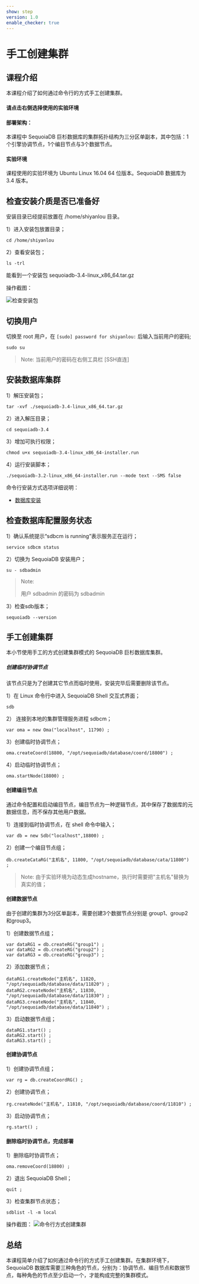 ```yaml
---
show: step
version: 1.0
enable_checker: true
---
```


# 手工创建集群

## 课程介绍

本课程介绍了如何通过命令行的方式手工创建集群。

#### 请点击右侧选择使用的实验环境

#### 部署架构：
本课程中 SequoiaDB 巨杉数据库的集群拓扑结构为三分区单副本，其中包括：1个引擎协调节点，1个编目节点与3个数据节点。

#### 实验环境
课程使用的实验环境为 Ubuntu Linux 16.04 64 位版本。SequoiaDB 数据库为 3.4 版本。


##  检查安装介质是否已准备好
安装目录已经提前放置在 /home/shiyanlou 目录。

1）进入安装包放置目录；
```
cd /home/shiyanlou
```

2）查看安装包；
```
ls -trl
```

能看到一个安装包 sequoiadb-3.4-linux_x86_64.tar.gz 

操作截图：

![检查安装包](https://doc.shiyanlou.com/courses/1480/1207281/736a2463740a7e973e6ba41207ad9469)

## 切换用户

切换至 root 用户，在 `[sudo] password for shiyanlou:` 后输入当前用户的密码;

```
sudo su
```

> Note:
> 当前用户的密码在右侧工具栏 [SSH直连]


## 安装数据库集群

1）解压安装包； 

```
tar -xvf ./sequoiadb-3.4-linux_x86_64.tar.gz
```

2）进入解压目录；
```
cd sequoiadb-3.4
```

3）增加可执行权限；

```
chmod u+x sequoiadb-3.4-linux_x86_64-installer.run
```

4）运行安装脚本；
```
./sequoiadb-3.2-linux_x86_64-installer.run --mode text --SMS false
```
命令行安装方式选项详细说明：
* [数据库安装](http://doc.sequoiadb.com/cn/sequoiadb-cat_id-1432191000-edition_id-0)




## 检查数据库配置服务状态

1）确认系统提示“sdbcm is running”表示服务正在运行；

```
service sdbcm status
```

2）切换为 SequoiaDB 安装用户；

```
su - sdbadmin
```

>Note:
>
>用户 sdbadmin 的密码为 sdbadmin


3）检查sdb版本；

```
sequoiadb --version
```


## 手工创建集群

本小节使用手工的方式创建集群模式的 SequoiaDB 巨杉数据库集群。

##### 创建临时协调节点

该节点只是为了创建其它节点而临时使用，安装完毕后需要删除该节点。

1）在 Linux 命令行中进入 SequoiaDB Shell 交互式界面；

```
sdb
```

2） 连接到本地的集群管理服务进程 sdbcm；

```
var oma = new Oma("localhost", 11790) ;
```

3）创建临时协调节点；

```
oma.createCoord(18800, "/opt/sequoiadb/database/coord/18800") ;
```

4）启动临时协调节点；
```
oma.startNode(18800) ;
```

#### 创建编目节点

通过命令配置和启动编目节点，编目节点为一种逻辑节点，其中保存了数据库的元数据信息，而不保存其他用户数据。

1）连接到临时协调节点，在 shell 命令中输入；
```
var db = new Sdb("localhost",18800) ;
```

2）创建一个编目节点组；
```
db.createCataRG("主机名", 11800, "/opt/sequoiadb/database/cata/11800") ;
```

>Note:
>由于实验环境为动态生成hostname，执行时需要把"主机名"替换为真实的值；

#### 创建数据节点
由于创建的集群为3分区单副本，需要创建3个数据节点分别是 group1、group2和group3。

1）创建数据节点组；

```
var dataRG1 = db.createRG("group1") ;
var dataRG2 = db.createRG("group2") ;
var dataRG3 = db.createRG("group3") ;
```

2）添加数据节点；

```
dataRG1.createNode("主机名", 11820, "/opt/sequoiadb/database/data/11820") ;
dataRG2.createNode("主机名", 11830, "/opt/sequoiadb/database/data/11830") ;
dataRG3.createNode("主机名", 11840, "/opt/sequoiadb/database/data/11840") ;
```

3）启动数据节点组；

```
dataRG1.start() ;
dataRG2.start() ;
dataRG3.start() ;
```

#### 创建协调节点

1）创建协调节点组；

```
var rg = db.createCoordRG() ;
```

2）创建协调节点；

```
rg.createNode("主机名", 11810, "/opt/sequoiadb/database/coord/11810") ;
```

3）启动协调节点；

```
rg.start() ;
```


#### 删除临时协调节点，完成部署

1）删除临时协调节点；

```
oma.removeCoord(18800) ;
```

2）退出 SequoiaDB Shell；

```
quit ;
```

3）检查集群节点状态；

```
sdblist -l -m local
```

操作截图：
![命令行方式创建集群](https://doc.shiyanlou.com/courses/1480/1207281/c75e802689b8d68d3c7ba3ba002665bc)


## 总结

本课程简单介绍了如何通过命令行的方式手工创建集群。在集群环境下，SequoiaDB 数据库需要三种角色的节点，分别为：协调节点、编目节点和数据节点，每种角色的节点至少启动一个，才能构成完整的集群模式。

